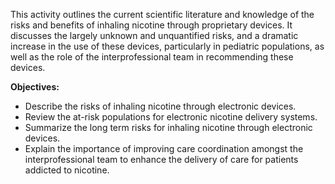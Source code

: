 This activity outlines the current scientific literature and knowledge of the risks and benefits of inhaling nicotine through proprietary devices. It discusses the largely unknown and unquantified risks, and a dramatic increase in the use of these devices, particularly in pediatric populations, as well as the role of the interprofessional team in recommending these devices.

**Objectives:**
- Describe the risks of inhaling nicotine through electronic devices. 
- Review the at-risk populations for electronic nicotine delivery systems. 
- Summarize the long term risks for inhaling nicotine through electronic devices.
- Explain the importance of improving care coordination amongst the interprofessional team to enhance the delivery of care for patients addicted to nicotine.